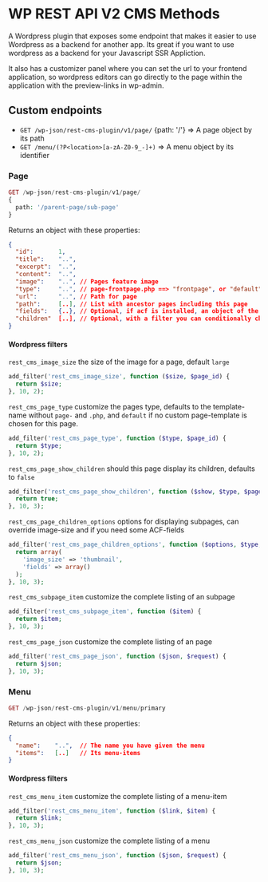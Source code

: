 # WP REST API V2 CMS Methods

A Wordpress plugin that exposes some endpoint that makes it easier to use Wordpress as a backend for another app. Its great if you want to use wordpress as a backend for your Javascript SSR Appliction.

It also has a customizer panel where you can set the url to your frontend application, so wordpress editors can go directly to the page within the application with the preview-links in wp-admin.

## Custom endpoints

* `GET /wp-json/rest-cms-plugin/v1/page/` {path: '/'} => A page object by its path
* `GET /menu/(?P<location>[a-zA-Z0-9_-]+)` => A menu object by its identifier

### Page

```php
GET /wp-json/rest-cms-plugin/v1/page/
{
  path: '/parent-page/sub-page'
}
```

Returns an object with these properties:

```json
{
  "id":       1,
  "title":    "..",
  "excerpt":  "..",
  "content":  "..",
  "image":    "..", // Pages feature image
  "type":     "..", // page-frontpage.php ==> "frontpage", or "default" if no custom page-template is used
  "url":      "..", // Path for page
  "path":     [..], // List with ancestor pages including this page
  "fields":   {..}, // Optional, if acf is installed, an object of the pages custom fields
  "children"  [..], // Optional, with a filter you can conditionally choose to list the pages child-pages
}
```

#### Wordpress filters

`rest_cms_image_size` the size of the image for a page, default `large`

```php
add_filter('rest_cms_image_size', function ($size, $page_id) {
  return $size;
}, 10, 2);
```

`rest_cms_page_type` customize the pages type, defaults to the template-name without `page-` and `.php`, and `default` if no custom page-template is chosen for this page.

```php
add_filter('rest_cms_page_type', function ($type, $page_id) {
  return $type;
}, 10, 2);
```

`rest_cms_page_show_children` should this page display its children, defaults to `false`

```php
add_filter('rest_cms_page_show_children', function ($show, $type, $page_id) {
  return true;
}, 10, 3);
```

`rest_cms_page_children_options` options for displaying subpages, can override image-size and if you need some ACF-fields

```php
add_filter('rest_cms_page_children_options', function ($options, $type, $id) {
  return array(
    'image_size' => 'thumbnail',
    'fields' => array()
  );
}, 10, 3);
```

`rest_cms_subpage_item` customize the complete listing of an subpage

```php
add_filter('rest_cms_subpage_item', function ($item) {
  return $item;
}, 10, 3);
```

`rest_cms_page_json` customize the complete listing of an page

```php
add_filter('rest_cms_page_json', function ($json, $request) {
  return $json;
}, 10, 3);
```

### Menu

```php
GET /wp-json/rest-cms-plugin/v1/menu/primary
```

Returns an object with these properties:

```json
{
  "name":    "..",  // The name you have given the menu
  "items":   [..]   // Its menu-items
}
```

#### Wordpress filters

`rest_cms_menu_item` customize the complete listing of a menu-item

```php
add_filter('rest_cms_menu_item', function ($link, $item) {
  return $link;
}, 10, 3);
```

`rest_cms_menu_json` customize the complete listing of a menu

```php
add_filter('rest_cms_menu_json', function ($json, $request) {
  return $json;
}, 10, 3);
```
